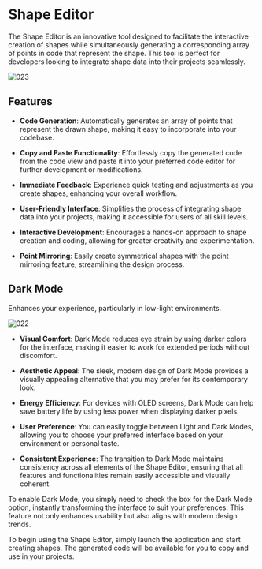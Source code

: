# Shape Editor

The Shape Editor is an innovative tool designed to facilitate the interactive creation of shapes while simultaneously generating a corresponding array of points in code that represent the shape. This tool is perfect for developers looking to integrate shape data into their projects seamlessly.


![023](https://github.com/user-attachments/assets/a3785b9f-f380-455d-a561-4f6b1b93695e)


## Features

- **Code Generation**: Automatically generates an array of points that represent the drawn shape, making it easy to incorporate into your codebase.
  
- **Copy and Paste Functionality**: Effortlessly copy the generated code from the code view and paste it into your preferred code editor for further development or modifications.

- **Immediate Feedback**: Experience quick testing and adjustments as you create shapes, enhancing your overall workflow.

- **User-Friendly Interface**: Simplifies the process of integrating shape data into your projects, making it accessible for users of all skill levels.

- **Interactive Development**: Encourages a hands-on approach to shape creation and coding, allowing for greater creativity and experimentation.

- **Point Mirroring**: Easily create symmetrical shapes with the point mirroring feature, streamlining the design process.

  

## Dark Mode

Enhances your experience, particularly in low-light environments. 
  
![022](https://github.com/user-attachments/assets/30dfd866-5653-4cfa-9765-4d6d3ef6231b)



- **Visual Comfort**: Dark Mode reduces eye strain by using darker colors for the interface, making it easier to work for extended periods without discomfort.

- **Aesthetic Appeal**: The sleek, modern design of Dark Mode provides a visually appealing alternative that you may prefer for its contemporary look.

- **Energy Efficiency**: For devices with OLED screens, Dark Mode can help save battery life by using less power when displaying darker pixels.

- **User Preference**: You can easily toggle between Light and Dark Modes, allowing you to choose your preferred interface based on your environment or personal taste.

- **Consistent Experience**: The transition to Dark Mode maintains consistency across all elements of the Shape Editor, ensuring that all features and functionalities remain easily accessible and visually coherent.

To enable Dark Mode, you simply need to check the box for the Dark Mode option, instantly transforming the interface to suit your preferences. This feature not only enhances usability but also aligns with modern design trends.

To begin using the Shape Editor, simply launch the application and start creating shapes. The generated code will be available for you to copy and use in your projects.



